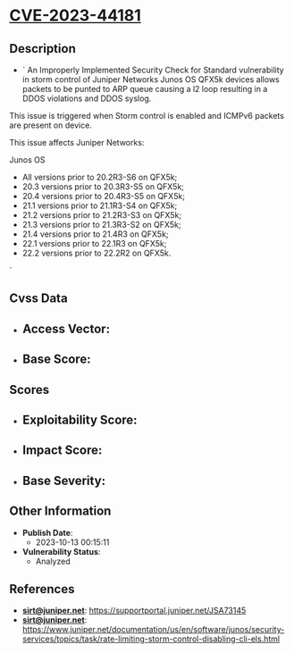 
# [CVE-2023-44181](https://supportportal.juniper.net/JSA73145)

## Description

- `
An Improperly Implemented Security Check for Standard vulnerability in storm control of Juniper Networks Junos OS QFX5k devices allows packets to be punted to ARP queue causing a l2 loop resulting in a DDOS violations and DDOS syslog.

This issue is triggered when Storm control is enabled and ICMPv6 packets are present on device.

This issue affects Juniper Networks:

Junos OS



  *  All versions prior to 20.2R3-S6 on QFX5k;
  *  20.3 versions prior to 20.3R3-S5 on QFX5k;
  *  20.4 versions prior to 20.4R3-S5 on QFX5k;
  *  21.1 versions prior to 21.1R3-S4 on QFX5k;
  *  21.2 versions prior to 21.2R3-S3 on QFX5k;
  *  21.3 versions prior to 21.3R3-S2 on QFX5k;
  *  21.4 versions prior to 21.4R3 on QFX5k;
  *  22.1 versions prior to 22.1R3 on QFX5k;
  *  22.2 versions prior to 22.2R2 on QFX5k.






`

## Cvss Data

- **Access Vector**:
  - 
- **Base Score**:
  - 

## Scores

- **Exploitability Score**:
  - 
- **Impact Score**:
  - 
- **Base Severity**:
  - 

## Other Information

- **Publish Date**:
  - 2023-10-13 00:15:11
- **Vulnerability Status**:
  - Analyzed

## References

- **sirt@juniper.net**: https://supportportal.juniper.net/JSA73145
- **sirt@juniper.net**: https://www.juniper.net/documentation/us/en/software/junos/security-services/topics/task/rate-limiting-storm-control-disabling-cli-els.html
